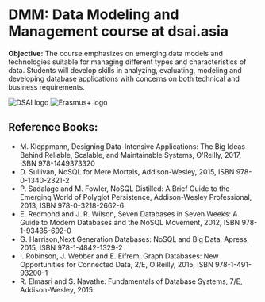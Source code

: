 # DMM: Data Modeling and Management course at dsai.asia
**Objective:** The course emphasizes on emerging data models and technologies suitable for managing different types and characteristics of data. Students will develop skills in analyzing, evaluating, modeling and developing database applications with concerns on both technical and business requirements.

![DSAI logo](https://dsai.asia/static/dsai/images/logo.b85dbbfe021c.png)
![Erasmus+ logo](https://dsai.asia/static/dsai/images/logo-footer-eu.f5a0f510af80.png)

## Reference Books:
- M. Kleppmann, Designing Data-Intensive Applications: The Big Ideas Behind Reliable, Scalable, and Maintainable Systems, O'Reilly, 2017, ISBN 978-1449373320
- D. Sullivan, NoSQL for Mere Mortals, Addison-Wesley, 2015, ISBN 978-0-1340-2321-2
- P. Sadalage and M. Fowler, NoSQL Distilled: A Brief Guide to the Emerging World of Polyglot Persistence, Addison-Wesley Professional, 2013, ISBN 978-0-3218-2662-6
- E. Redmond and J. R. Wilson, Seven Databases in Seven Weeks: A Guide to Modern Databases and the NoSQL Movement, 2012, ISBN 978-1-93435-692-0
- G. Harrison,Next Generation Databases: NoSQL and Big Data, Apress, 2015, ISBN 978-1-4842-1329-2
- I. Robinson, J. Webber and E. Eifrem, Graph Databases: New Opportunities for Connected Data, 2/E, O’Reilly, 2015, ISBN 978-1-491-93200-1
- R. Elmasri and S. Navathe: Fundamentals of Database Systems, 7/E, Addison-Wesley, 2015

